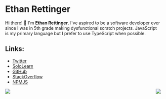 # Ethan Rettinger


Hi there! 👋 I'm **Ethan Rettinger**. I've aspired to be a software developer ever since I was in 5th grade making dysfunctional scratch projects. JavaScript is my primary language but I prefer to use TypeScript when possible.


## Links:
* [Twitter](https://twitter.com/RettingerEthan)
* [SoloLearn](https://www.sololearn.com/profile/22739327)
* [GitHub](https://github.com/ethanrettinger)
* [StackOverflow](https://stackoverflow.com/users/17914167/ethan-r)
* [NPMJS](https://www.npmjs.com/~uncutgrass92)

<img align="left" src="https://github-readme-stats.vercel.app/api?username=ethanrettinger&show_icons=true&theme=monokai" />
<img align="right" src="https://github-readme-stats.vercel.app/api/top-langs/?username=ethanrettinger&theme=monokai" />
